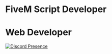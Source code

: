 # FiveM Script Developer 
# Web Developer

[![Discord Presence](https://lanyard.cnrad.dev/api/297439129090785280?hideActivity=whenNotUsed)](https://discord.com/users/1195996802353217567)
